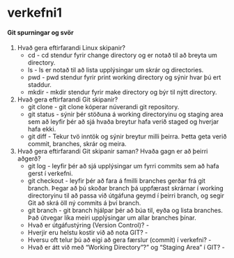 # verkefni1

#### Git spurningar og svör

1. Hvað gera eftirfarandi Linux skipanir?
   * cd - cd stendur fyrir change directory og er notað til að breyta um directory.
   * ls - ls er notað til að lista upplýsingar um skrár og directories.
   * pwd - pwd stendur fyrir print working directory og sýnir hvar þú ert staddur.
   * mkdir - mkdir stendur fyrir make directory og býr til nýtt directory.
2. Hvað gera eftirfarandi Git skipanir?
   * git clone - git clone kóperar núverandi git repository.
   * git status - sýnir þér stöðuna á working directoryinu og staging area sem að leyfir þér að sjá hvaða breytur hafa verið staged og hverjar hafa ekki.
   * git diff - Tekur tvö inntök og sýnir breytur milli þeirra. Þetta geta verið commit, branches, skrár og meira.
3. Hvað gera eftirfarandi Git skipanir saman? Hvaða gagn er að þeirri aðgerð?
   * git log - leyfir þér að sjá upplýsingar um fyrri commits sem að hafa gerst í verkefni.
   * git checkout - leyfir þér að fara á fmilli branches gerðar frá git branch. Þegar að þú skoðar branch þá uppfærast skrárnar í working directoryinu til að passa við útgáfuna geymd í þeirri branch, og segir Git að skrá öll ný commits á því branch.
   * git branch - git branch hjálpar þér að búa til, eyða og lista branches. Það útvegar líka meiri upplýsingar um allar branches þínar.
   * Hvað er útgáfustýring (Version Control)? -
   * Hverjir eru helstu kostir við að nota GIT? -
   * Hversu oft telur þú að eigi að gera færslur (commit) í verkefni? -
   * Hvað er átt við með “Working Directory”?” og “Staging Area” í GIT? -